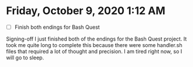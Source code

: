 # Friday, October 9, 2020 1:12 AM
- [ ] Finish both endings for Bash Quest

Signing-off I just finished both of the endings for the Bash Quest project. It took me quite long to complete this because there were some handler.sh files that required a lot of thought and precision. I am tired right now, so I will go to sleep.